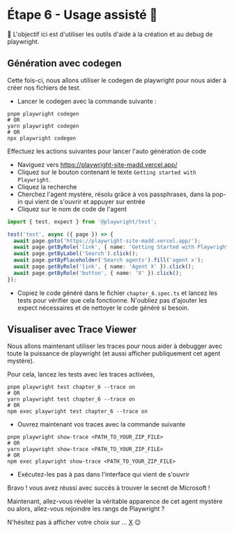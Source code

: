 # Étape 6 - Usage assisté 🦾

🎯 L'objectif ici est d'utiliser les outils d'aide à la création et au debug de playwright.

## Génération avec codegen

Cette fois-ci, nous allons utiliser le codegen de playwright pour nous aider à créer nos fichiers de test.

- Lancer le codegen avec la commande suivante :

```shell
pnpm playwright codegen
# OR
yarn playwright codegen
# OR
npx playwright codegen
```

Effectuez les actions suivantes pour lancer l'auto génération de code

- Naviguez vers https://playwright-site-madd.vercel.app/
- Cliquez sur le bouton contenant le texte `Getting started with Playwright`.
- Cliquez la recherche
- Cherchez l'agent mystère, résolu grâce à vos passphrases, dans la pop-in qui vient de s'ouvrir et appuyer sur entrée
- Cliquez sur le nom de code de l'agent

<Solution>

```typescript
import { test, expect } from '@playwright/test';

test('test', async ({ page }) => {
  await page.goto('https://playwright-site-madd.vercel.app/');
  await page.getByRole('link', { name: 'Getting Started with Playwright' }).click();
  await page.getByLabel('Search').click();
  await page.getByPlaceholder('Search agents').fill('agent x');
  await page.getByRole('link', { name: 'Agent X' }).click();
  await page.getByRole('button', { name: 'X' }).click();
});
```

</Solution>

- Copiez le code généré dans le fichier `chapter_6.spec.ts` et lancez les tests pour vérifier que cela fonctionne. N'oubliez pas d'ajouter les expect nécessaires et de nettoyer le code généré si besoin.

## Visualiser avec Trace Viewer

Nous allons maintenant utiliser les traces pour nous aider à debugger avec toute la puissance de playwright (et aussi afficher publiquement cet agent mystère).

Pour cela, lancez les tests avec les traces activées,

```shell
pnpm playwright test chapter_6 --trace on
# OR
yarn playwright test chapter_6 --trace on
# OR
npm exec playwright test chapter_6 --trace on
```

- Ouvrez maintenant vos traces avec la commande suivante

```shell
pnpm playwright show-trace <PATH_TO_YOUR_ZIP_FILE>
# OR
yarn playwright show-trace <PATH_TO_YOUR_ZIP_FILE>
# OR
npm exec playwright show-trace <PATH_TO_YOUR_ZIP_FILE>
```

- Exécutez-les pas à pas dans l'interface qui vient de s'ouvrir

Bravo ! vous avez réussi avec succès à trouver le secret de Microsoft !

Maintenant, allez-vous révéler la véritable apparence de cet agent mystère ou alors, allez-vous rejoindre les rangs de Playwright ?

N'hésitez pas à afficher votre choix sur ... [X](https://twitter.com/intent/tweet/?text=Je%20viens%20de%20terminer%20avec%20succ%C3%A8s%20l%27op%C3%A9ration%20%3A%20Playwright%20%F0%9F%8E%AD%20lors%20du%20%40devfestnantes%20%21%0A%0ATout%20comme%20%40mathieumure%2C%20je%20suis%20maintenant%20un%20membre%20du%20%40playwrightweb.%0A%0AEnvie%20de%20tenter%20l%27aventure%2C%20RDV%20%F0%9F%91%89%20https%3A%2F%2Fmathieumure.github.io%2Fworkshop-playwright) :wink:
